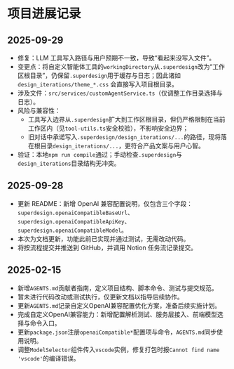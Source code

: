 # 项目进展记录

## 2025-09-29
- 修复：LLM 工具写入路径与用户预期不一致，导致“看起来没写入文件”。
- 变更点：将自定义智能体工具的`workingDirectory`从`.superdesign`改为“工作区根目录”，仍保留`.superdesign`用于缓存与日志；因此诸如 `design_iterations/theme_*.css` 会直接写入项目根目录。
- 涉及文件：`src/services/customAgentService.ts`（仅调整工作目录选择与日志）。
- 风险与兼容性：
  - 工具写入边界从`.superdesign`扩大到工作区根目录，但仍严格限制在当前工作区内（见`tool-utils.ts`安全校验），不影响安全边界；
  - 旧对话中承诺写入`.superdesign/design_iterations/...`的路径，现将落在根目录`design_iterations/...`，更符合产品文案与用户心智。
- 验证：本地`npm run compile`通过；手动检查`.superdesign`与`design_iterations`目录结构无冲突。

## 2025-09-28
- 更新 README：新增 OpenAI 兼容配置说明，仅包含三个字段：`superdesign.openaiCompatibleBaseUrl`、`superdesign.openaiCompatibleApiKey`、`superdesign.openaiCompatibleModel`。
- 本次为文档更新，功能此前已实现并通过测试，无需改动代码。
- 将按流程提交并推送到 GitHub，并调用 Notion 任务流记录提交。

## 2025-02-15
- 新增`AGENTS.md`贡献者指南，定义项目结构、脚本命令、测试与提交规范。
- 暂未进行代码改动或测试执行，仅更新文档以指导后续协作。
- 更新`AGENTS.md`记录自定义OpenAI兼容配置优化方案，准备后续实施计划。
- 完成自定义OpenAI兼容能力：新增配置解析测试、服务层接入、前端模型选择与命令入口。
- 更新`package.json`注册`openaiCompatible*`配置项与命令，`AGENTS.md`同步使用说明。
- 调整`ModelSelector`组件传入`vscode`实例，修复打包时报`Cannot find name 'vscode'`的编译错误。
